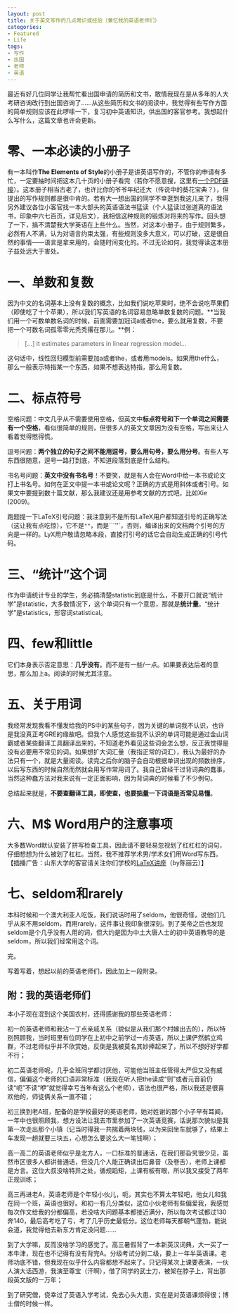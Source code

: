 ```yaml
---
layout: post
title: 关于英文写作的几点常识或经验（兼忆我的英语老师们）
categories:
- Featured
- Life
tags:
- 写作
- 出国
- 老师
- 英语
---
```


最近有好几位同学让我帮忙看出国申请的简历和文书，敢情我现在是从多年的人大考研咨询改行到出国咨询了……从这些简历和文书的阅读中，我觉得有些写作方面的简单规则应该在此啰嗦一下，复习初中英语知识，供出国的客官参考。我想起什么写什么，这篇文章也许会更新。


# 零、一本必读的小册子


有一本叫作**The Elements of Style**的小册子是讲英语写作的，不管你的申请有多忙，一定要抽时间把这本几十页的小册子看完（若你不愿意搜，这里有[一个PDF链接](http://www.cs.vu.nl/~jms/doc/elos.pdf)）。这本册子相当古老了，也许比你的爷爷年纪还大（传说中的葵花宝典？），但提出的写作规则都是很中肯的。若有大一想出国的同学不幸逛到我这儿来了，我得另外建议各位小客官找一本大部头的英语语法书猛读（个人猛读过张道真的语法书，印象中六七百页，详见后文），我相信这种规则的锻炼对将来的写作。回头想了一下，搞不清楚我大学英语在上些什么。当然，对这本小册子，由于规则繁多，必然有人不满，认为对语言约束太强，有些规则没多大意义，可以打破，这是很自然的事情——语言是拿来用的，会随时间变化的。不过无论如何，我觉得读这本册子益处远大于害处。


# 一、单数和复数


因为中文的名词基本上没有复数的概念，比如我们说吃苹果时，绝不会说吃苹果**们**（即使吃了十个苹果），所以我们写英语的名词容易忽略单数复数的问题。**当我们用一个可数单数名词的时候，前面需要加冠词a或者the，要么就用复数，不要把一个可数名词孤零零光秃秃撂在那儿。**例：

> [...] it estimates parameters in linear regression model...

这句话中，线性回归模型前需要加a或者the，或者用models。如果用the什么，那么一般表示特指某一个东西，如果不想表达特指，那么用复数。


# 二、标点符号


空格问题：中文几乎从不需要使用空格，但英文中**标点符号和下一个单词之间需要有一个空格**，看似很简单的规则，但很多人的英文文章因为没有空格，写出来让人看着觉得憋得慌。

逗号问题：**两个独立的句子之间不能用逗号，要么用句号，要么用分号**。有些人写东西很随意，逗号一路打到底，不知道段落到底是什么结构。

书名号问题：**英文中没有书名号**！不要笑，就是有人会在Word中给一本书或论文打上书名号。如何在正文中提一本书或论文呢？正确的方式是用斜体或者引号。如果文中要提到数十篇文献，那么我建议还是用参考文献的方式吧，比如Xie (2009)。

跑题提一下LaTeX引号问题：我注意到不是所有LaTeX用户都知道引号的正确写法（这让我有点吃惊），它不是`""`，而是```''`，否则，编译出来的文档两个引号的方向是一样的。LyX用户敬请忽略本段，直接打引号的话它会自动生成正确的引号代码。


# 三、“统计”这个词


作为申请统计专业的学生，务必搞清楚statistic到底是什么，不要开口就说“统计学”是statistic，大多数情况下，这个单词只有一个意思，那就是**统计量**。“统计学”是statistics，形容词statistical。


# 四、few和little


它们本身表示否定意思：**几乎没有**。而不是有一些/一点。如果要表达后者的意思，那么加上a。阅读的时候尤其注意。


# 五、关于用词


我经常发现我看不懂发给我的PS中的某些句子，因为关键的单词我不认识，也许是我没真正考GRE的缘故吧。但我个人感觉这些我不认识的单词可能是通过金山词霸或者某些翻译工具翻译出来的，不知道老外看见这些词会怎么想，反正我觉得是没有必要用不常见的词。如果想扩大词汇量（我指正常的词汇），我认为最好的办法只有一个，就是大量阅读。读完之后你的脑子会自动根据单词出现的频数排序，以后写东西的时候自然而然就会用写作常用词了。我自己曾经干过背词典的蠢事，当然这种蠢方法对我来说有一定正面影响，因为背词典的时候看了不少例句。

总结起来就是，**不要查翻译工具，即使查，也要掂量一下词语是否常见易懂**。


# 六、M$ Word用户的注意事项


大多数Word默认安装了拼写检查工具，因此请不要轻易忽视划了红杠杠的词句，仔细想想为什么被划了杠杠。当然，我不推荐学术男/学术女们用Word写东西。【插播广告：山东大学的客官请关注你们学校的[LaTeX讲座](http://www.loyhome.cn/821.html)（by陈丽云）】


# 七、seldom和rarely


本科时候和一个澳大利亚人吃饭，我们说话时用了seldom，他很奇怪，说他们几乎从来不用seldom，而用rarely，这件事让我印象很深刻。到了美帝之后也发现seldom是个几乎没有人用的词，但大约是因为中土大唐人士的初中英语教导的是seldom，所以我们经常用这个词。

完。

写着写着，想起以前的英语老师们，因此加上一段附录。


## 附：我的英语老师们


本小子现在混到这个美国农村，还得感谢我的那些英语老师：

初一的英语老师和我沾一丁点亲戚关系（貌似是从我们那个村嫁出去的），所以特别照顾我，当时班里有位同学在上初中之前学过一点英语，所以上课俨然鹤立鸡群，不过老师似乎并不欣赏她，反倒是我被莫名其妙捧起来了，所以不想好好学都不行；

初二英语老师呢，几乎全班同学都讨厌他，可能他当班主任管得太严但又没有威信，偏偏这个老师的口语非常标准（我现在听人把the读成“则”或者元音前仍读“呃”不读“咿”就觉得幸亏当年有这么个老师），语法也很严格，所以我还是很喜欢他的，师徒俩关系一直不错；

初三换到老A班，配备的是学校最好的英语老师，她对姓谢的那个小子早有耳闻，一年中也很照顾我，想方设法让我去市里参加了一次英语竞赛，话说那次貌似是我第一次走出那个小镇（记当时得我一共揣着两块钱，以为来回坐车就够了，结果上车发现一趟就要三块五，心想怎么要这么大一笔钱啊）；

高一高二的英语老师似乎是北方人，一口标准的普通话，在我们那旮旯很少见，虽然市区很多人都讲普通话，但没几个人能正确读出后鼻音（及卷舌），老师上课都是方言。这位大叔没啥特异之处，循规蹈矩，上课有板有眼，所以我又接受了两年正规训练；

高三再进老A，英语老师是个年轻小伙儿，呃，其实也不算太年轻吧，他女儿和我在同一个班，英语也很好。和初一有几分类似，这位小伙老师有些偏爱我，我感觉每次作文给我的分都偏高，若没啥大问题基本都接近满分，所以每次考试都过130奔140，最后高考吃了亏，考了几乎历史最低分。这位老师每天都朝气蓬勃，能说会道，我觉得他去新东方肯定没问题……

到了大学嘛，反而没啥学习的感觉了。高三暑假背了一本新英汉词典，大一买了一本牛津，现在也不记得有没有背完A。分级考试分到二级，要上一年半英语课。老师功底不错，但我现在似乎什么内容都想不起来了。只记得某次上课要表演，一伙人演大话西游，我演至尊宝（汗啊），借了同学的武士刀，被架在脖子上，背出那段英文版的一万年；

到了研究僧，侥幸过了英语入学考试，免去心头大患，实在是对英语课烦得很；博士僧的时候一样。
